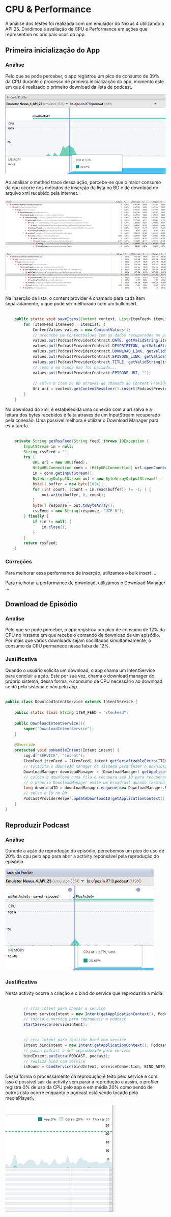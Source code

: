# CPU & Performance

A análise dos testes foi realizada com um emulador do Nexus 4 utilizando a API 25. Dividimos a avaliação de CPU e Performance em ações que representam os pricipais usos do app.

## Primeira inicialização do App

### Análise

Pelo que se pode perceber, o app registrou um pico de consumo de 39% da CPU durante o processo de primeira inicialização do app, momento este em que é realizado o primeiro download da lista de podcast.

![Alt cpuAbrirApp](Imgs/cpuAbrirApp.png)


Ao analisar o method trace dessa ação, percebe-se que o maior consumo da cpu ocorre nos métodos de inserção da lista no BD e de download do arquivo xml recebido pela internet.

![Alt mTraceAbrirAppInsert](Imgs/mTraceAbrirAppInsert.png 'method trace da inseção da lista no bd')


![Alt mTraceAbrirAppRead](Imgs/mTraceAbrirAppRead.png 'method trace do download do xml')




Na inserção da lista, o content provider é chamado para cada item separadamente, o que pode ser melhorado com um bulkInsert.

```java

    public static void saveItens(Context context, List<ItemFeed> itemList){
        for (ItemFeed itemFeed : itemList) {
            ContentValues values = new ContentValues();
            // preenche um ContentValues com os dados recuperados no parser
            values.put(PodcastProviderContract.DATE, getValidString(itemFeed.getPubDate()));
            values.put(PodcastProviderContract.DESCRIPTION, getValidString(itemFeed.getDescription()));
            values.put(PodcastProviderContract.DOWNLOAD_LINK, getValidString(itemFeed.getDownloadLink()));
            values.put(PodcastProviderContract.EPISODE_LINK, getValidString(itemFeed.getLink()));
            values.put(PodcastProviderContract.TITLE, getValidString(itemFeed.getTitle()));
            // como o ep ainda nao foi baixado...
            values.put(PodcastProviderContract.EPISODE_URI, "");

            // salva o item no BD atraves de chamada ao Content Provider
            Uri uri = context.getContentResolver().insert(PodcastProviderContract.EPISODE_LIST_URI, values);
        }
    }


```



No download do xml, é estabelecida uma conexão com a url salva e a leitura dos bytes recebidos é feita atraves de um InputStream recuperado pela conexão. Uma possível melhora é utilizar o Download Manager para esta tarefa.

```java

    private String getRssFeed(String feed) throws IOException {
        InputStream in = null;
        String rssFeed = "";
        try {
            URL url = new URL(feed);
            HttpURLConnection conn = (HttpURLConnection) url.openConnection();
            in = conn.getInputStream();
            ByteArrayOutputStream out = new ByteArrayOutputStream();
            byte[] buffer = new byte[1024];
            for (int count; (count = in.read(buffer)) != -1; ) {
                out.write(buffer, 0, count);
            }
            byte[] response = out.toByteArray();
            rssFeed = new String(response, "UTF-8");
        } finally {
            if (in != null) {
                in.close();
            }
        }
        return rssFeed;
    }

```


### Correções

Para melhorar essa performance de inserção, utilizamos o bulk insert ...

[    imagem  mTraceAbrirAppInsertCorrigido    ]:<> 


Para melhorar a performance de download, utilizamos o Download Manager ...

[    imagem  mTraceAbrirAppReadCorrigido    ]:<> 


## Download de Episódio

### Analise

Pelo que se pode perceber, o app registrou um pico de consumo de 12% da CPU no instante em que recebe o comando de download de um episódio. Por mais que vários downloads sejam socilitados simultaneamente, o consumo da CPU permanece nessa faixa de 12%.

[//]:<> (add img profile cpu)

### Justificativa

Quando o usuário solicita um download, o app chama um IntentService para concluir a ação. Este por sua vez, chama o download manager do próprio sistema, dessa forma, o consumo de CPU necessário ao download se dá pelo sistema e não pelo app. 

```java

public class DownloadIntentService extends IntentService {

    public static final String ITEM_FEED = "itemFeed";

    public DownloadIntentService(){
        super("DownloadIntentService");
    }

    @Override
    protected void onHandleIntent(Intent intent) {
        Log.d("SERVICE", "intent");
        ItemFeed itemFeed = (ItemFeed) intent.getSerializableExtra(ITEM_FEED);
        // solicita o download manager do sistema para fazer o download do podcast
        DownloadManager downloadManager = (DownloadManager) getApplicationContext().getSystemService(Context.DOWNLOAD_SERVICE);
        // coloca o download numa fila e recupera seu ID para recuperar o arquivo posteriormente
        // o proprio DownloadManager emite um broadcast quando termina o download
        long downloadID = downloadManager.enqueue(new DownloadManager.Request(Uri.parse(itemFeed.getDownloadLink())));
        // salva o ID no BD
        PodcastProviderHelper.updateDownloadID(getApplicationContext(), itemFeed.getId(), downloadID);
    }
}

```

## Reproduzir Podcast

### Análise

Durante a ação de reprodução do episódio, percebemos um pico de uso de 20% da cpu pelo app para abrir a activity reponsável pela reprodução do episódio. 


![Alt cpuReproduzirActivity](Imgs/cpuReproduzirActivity.png)




### Justificativa

Nesta activity ocorre a criação e o bind do service que reproduzirá a mídia. 

```java

        // cria intent para chamar o service
        Intent serviceIntent = new Intent(getApplicationContext(), PodcastPlayer.class);
        // inicia o service para reproduzir o podcast
        startService(serviceIntent);

```

```java

        // cria intent para realizar bind com service
        Intent bindIntent = new Intent(getApplicationContext(), PodcastPlayer.class);
        // passa podcast a ser reproduzido pelo service
        bindIntent.putExtra(PODCAST, podcast);
        // realiza bind com service
        isBound = bindService(bindIntent, serviceConnection, BIND_AUTO_CREATE);
```

Dessa forma o processamento da reprodução é feito pelo service e com isso é possível sair da activity sem parar a reprodução e assim, o profiler registra 0% de uso da CPU pelo app e em média 20% como sendo de outros (isto ocorre enquanto o podcast está sendo tocado pelo mediaPlayer).

![Alt cpuReproduzir](Imgs/cpuReproduzir.png)




